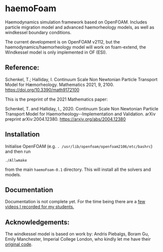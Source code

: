# haemoFoam

Haemodynamics simulation framework based on OpenFOAM. Includes particle migration model and advanced haemorheology models, as well as windkessel boundary conditions.

The current development is on OpenFOAM v2112, but the haemodynamics/haemorheology model will work on foam-extend, the Windkessel model is only implemented in OF (ESI).

## Reference:

Schenkel, T.; Halliday, I. Continuum Scale Non Newtonian Particle Transport Model for Hæmorheology. Mathematics 2021, 9, 2100. https://doi.org/10.3390/math9172100 

This is the preprint of the 2021 Mathematics paper:

Schenkel, T. and Halliday, I., 2020. Continuum Scale Non Newtonian Particle Transport Model for Haemorheology--Implementation and Validation. arXiv preprint arXiv:2004.12380. https://arxiv.org/abs/2004.12380

## Installation

Initialise OpenFOAM (e.g. `. /usr/lib/openfoam/openfoam2106/etc/bashrc`) and then run

`./Allwmake`

from the main `haemoFoam-0.1` directory. This will install all the solvers and models.

## Documentation

Documentation is not complete yet. For the time being there are a [few videos I recorded for my students.](https://www.youtube.com/playlist?list=PLWHQIdms-YHSVrFf5qchNdjX-lFuDj4kK)

## Acknowledgements:

The windkessel model is based on work by: Andris Piebalgs, Boram Gu, Emily Manchester, Imperial College London, who kindly let me have their [original code](https://github.com/KeepFloyding/OpenFOAM-phys-flow).




